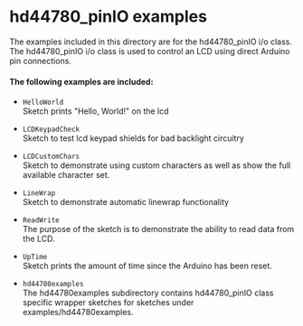 hd44780_pinIO examples
=======================

The examples included in this directory are for the hd44780_pinIO i/o class.<br>
The hd44780_pinIO i/o class is used to control an LCD using direct Arduino pin connections.

#### The following examples are included:

- `HelloWorld`<br>
Sketch prints "Hello, World!" on the lcd

- `LCDKeypadCheck`<br>
Sketch to test lcd keypad shields for bad backlight circuitry

- `LCDCustomChars`<br>
Sketch to demonstrate using custom characters as well as show the full available character set.

- `LineWrap`<br>
Sketch to demonstrate automatic linewrap functionality

- `ReadWrite`<br>
The purpose of the sketch is to demonstrate the ability to read data from
the LCD.

- `UpTime`<br>
Sketch prints the amount of time since the Arduino has been reset.

- `hd44780examples`<br>
The hd44780examples subdirectory contains
hd44780_pinIO class specific wrapper sketches for sketches under
examples/hd44780examples.
